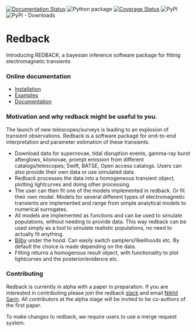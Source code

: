 [![Documentation Status](https://readthedocs.org/projects/redback/badge/?version=latest)](https://redback.readthedocs.io/en/latest/?badge=latest)
![Python package](https://github.com/nikhil-sarin/redback/workflows/Python%20application/badge.svg)
[![Coverage Status](https://coveralls.io/repos/github/nikhil-sarin/redback/badge.svg?branch=master)](https://coveralls.io/github/nikhil-sarin/redback?branch=master)
![PyPI](https://img.shields.io/pypi/v/redback)
![PyPI - Downloads](https://img.shields.io/pypi/dm/redback)

# Redback
Introducing REDBACK, a bayesian inference software package for fitting electromagnetic transients

### Online documentation

- [Installation](https://redback.readthedocs.io/en/latest/)
- [Examples](https://github.com/nikhil-sarin/redback/tree/master/examples)
- [Documentation](https://redback.readthedocs.io/en/latest/)


### Motivation and why redback might be useful to you.
The launch of new telescopes/surveys is leading to an explosion of transient observations. 
Redback is a software package for end-to-end interpretation and parameter estimation of these transients.

- Download data for supernovae, tidal disruption events, gamma-ray burst afterglows, kilonovae, prompt emission from 
  different catalogs/telescopes; Swift, BATSE, Open access catalogs. Users can also provide their own data or use simulated data
- Redback processes the data into a homogeneous transient object, plotting lightcurves and doing other processing.
- The user can then fit one of the models implemented in redback. Or fit their own model. Models for several different types of electromagnetic transients are implemented and range from simple analytical models to numerical surrogates.
- All models are implemented as functions and can be used to simulate populations, without needing to provide data. This way redback can be used simply as a tool to simulate realistic populations, no need to actually fit anything.
- [Bilby](https://lscsoft.docs.ligo.org/bilby/index.html) under the hood. Can easily switch samplers/likelihoods etc. By default the choice is made depending on the data.
- Fitting returns a homogenous result object, with functionality to plot lightcurves and the posterior/evidence etc.

### Contributing 
Redback is currently in alpha with a paper in preparation. 
If you are interested in contributing please join the redback 
[slack](https://join.slack.com/t/slack-23u4492/shared_invite/zt-14y9q1qmo-VRmc8ZxHzB3u~dB3Wi6pjw)
and email [Nikhil Sarin](mailto:nikhil.sarin@su.se?subject=Contributing%20to%20redback). 
All contributors at the alpha stage will be invited to be co-authors of the first paper.

To make changes to redback, we require users to use a merge request system. 


